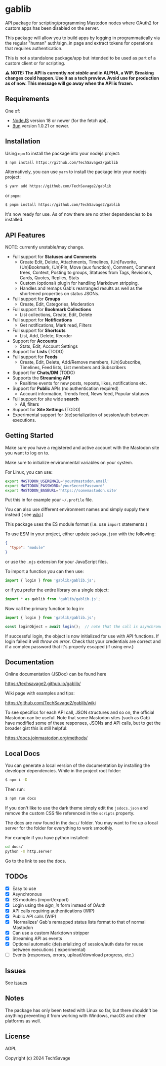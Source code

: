 gablib
======

API package for scripting/programming Mastodon nodes where OAuth2 for custom apps has been disabled
on the server.

This package will allow you to build apps by logging in programmatically via the regular "human"
auth/sign_in page and extract tokens for operations that requires authentication.

This is not a standalone package/app but intended to be used as part of a custom client or for
scripting.

**⚠️ NOTE: The API is currently _not stable_ and in ALPHA, a WIP. Breaking changes could happen.
Use it as a tech preview. Avoid use for production as of now. This message will go away when the
API is frozen.**

Requirements
------------

One of:

- [NodeJS](https://nodejs.org/en/) version 18 or newer (for the fetch api).
- [Bun](https://bun.sh/) version 1.0.21 or newer.

Installation
------------

Using `npm` to install the package into your nodejs project:

```bash
$ npm install https://github.com/TechSavage2/gablib
```

Alternatively, you can use `yarn` to install the package into your nodejs project:

```bash
$ yarn add https://github.com/TechSavage2/gablib
```

or `pnpm`:

```bash
$ pnpm install https://github.com/TechSavage2/gablib
```

It's now ready for use. As of now there are no other dependencies to be installed.

API Features
------------

NOTE: currently unstable/may change.

- Full support for **Statuses and Comments**
  - Create Edit, Delete, Attachments, Timelines, (Un)Favorite, (Un)Bookmark, (Un)Pin, Move (aux function), Comment, Comment trees, Context, Posting to groups, Statuses from Tags, Revisions, Cards, Quotes, Replies, Stats
  - Custom (optional) plugin for handling Markdown stripping.
  - Handles and remaps Gab's rearranged results as well as the shortened properties on status JSONs.
- Full support for **Groups**
  - Create, Edit, Categories, Moderation
- Full support for **Bookmark Collections**
    - List collections, Create, Edit, Delete
- Full support for **Notifications**
  - Get notifications, Mark read, Filters
- Full support for **Shortcuts**
    - List, Add, Delete, Reorder
- Support for **Accounts**
    - Stats, Edit, Account Settings
- Support for **Lists** (TODO)
- Full support for **Feeds**
    - Create, Edit, Delete, Add/Remove members, (Un)Subscribe, Timelines, Feed lists, List members
      and Subscribers
- Support for **Chats/DM** (TODO)
- Supports the **Streaming API**
    - Realtime events for new posts, reposts, likes, notifications etc.
- Support for **Public** APIs (no authentication required)
    - Account information, Trends feed, News feed, Popular statuses
- Full support for site wide **search**
  - All, filters
- Support for **Site Settings** (TODO)
- Experimental support for (de)serialization of session/auth between executions.

Getting Started
---------------

Make sure you have a registered and active account with the Mastodon site you want to log on to.

Make sure to initialize environmental variables on your system.

For Linux, you can use:

```bash
export MASTODON_USEREMAIL='your@mastodon.email'
export MASTODON_PASSWORD='yourSecretPassword'
export MASTODON_BASEURL='https://somemastodon.site'
```

Put this in for example your `~/.profile` file.

You can also use different environment names and simply supply them instead (
see [wiki](https://github.com/TechSavage2/gablib/wiki/Authenticating).)

This package uses the ES module format (i.e. use `import` statements.)

To use ESM in your project, either update `package.json` with the following:

```json
{
  "type": "module"
}
```

or use the `.mjs` extension for your JavaScript files.

To import a function you can then use:

```JavaScript
import { login } from 'gablib/gablib.js';
```

or if you prefer the entire library on a single object:

```JavaScript
import * as gablib from 'gablib/gablib.js';
```

Now call the primary function to log in:

```JavaScript
import { login } from 'gablib/gablib.js';

const loginObject = await login();  // note that the call is asynchronous
```

If successful login, the object is now initialized for use with API functions. If login failed it
will _throw an error_. Check that your credentials are correct and if a complex password that it's
properly escaped (if using env.)

Documentation
-------------

Online documentation (JSDoc) can be found here

https://techsavage2.github.io/gablib/

Wiki page with examples and tips:

https://github.com/TechSavage2/gablib/wiki

To see specifics for each API call, JSON structures and so on, the official Mastodon can be useful.
Note that some Mastodon sites (such as Gab) have modified some of these responses, JSONs and API
calls, but to get the broader gist this is still helpful:

https://docs.joinmastodon.org/methods/

Local Docs
----------

You can generate a local version of the documentation by installing the
developer dependencies. While in the project root folder:

```bash
$ npm i -D
```

Then run:

```bash
$ npm run docs
```

If you don't like to use the dark theme simply edit the `jsdocs.json` and remove the custom
CSS file referenced in the `scripts` property.

The docs are now found in the `docs/` folder. You may want to fire up a local
server for the folder for everything to work smoothly.

For example if you have python installed:

```bash
cd docs/
python -m http.server
```

Go to the link to see the docs.

TODOs
-----

- [x] Easy to use
- [x] Asynchronous
- [x] ES modules (import/export)
- [x] Login using the _sign_in_ form instead of OAuth
- [x] API calls requiring authentications (WIP)
- [x] Public API calls (WIP)
- [x] 'Normalizes' Gab's remapped status lists format to that of normal Mastodon
- [x] Can use a custom Markdown stripper
- [x] Streaming API as events
- [x] Optional automatic (de)serializing of session/auth data for reuse between executions (
  experimental)
- [ ] Events (responses, errors, upload/download progress, etc.)

Issues
------

See [issues](https://github.com/TechSavage2/gablib/issues)

Notes
-----

The package has only been tested with Linux so far, but there shouldn't be anything preventing
it from working with Windows, macOS and other platforms as well.

License
-------

AGPL

Copyright (c) 2024 TechSavage

